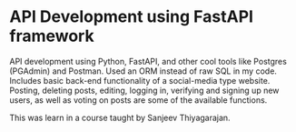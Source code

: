 # API Development using FastAPI framework

API development using Python, FastAPI, and other cool tools like Postgres (PGAdmin) and Postman. Used an ORM instead of raw SQL in my code. Includes basic back-end functionality of a social-media type website. Posting, deleting posts, editing, logging in, verifying and signing up new users, as well as voting on posts are some of the available functions.

This was learn in a course taught by Sanjeev Thiyagarajan.
